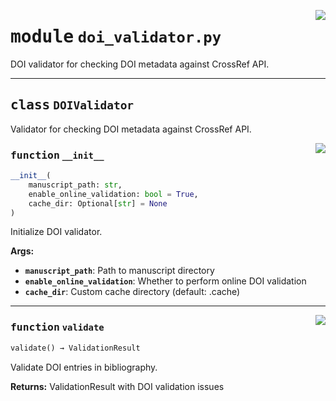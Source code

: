 <!-- markdownlint-disable -->

<a href="https://github.com/henriqueslab/rxiv-maker/blob/main/src/py/validators/doi_validator.py#L0"><img align="right" style="float:right;" src="https://img.shields.io/badge/-source-cccccc?style=flat-square"></a>

# <kbd>module</kbd> `doi_validator.py`
DOI validator for checking DOI metadata against CrossRef API. 



---

## <kbd>class</kbd> `DOIValidator`
Validator for checking DOI metadata against CrossRef API. 

<a href="https://github.com/henriqueslab/rxiv-maker/blob/main/src/py/validators/doi_validator.py#L45"><img align="right" style="float:right;" src="https://img.shields.io/badge/-source-cccccc?style=flat-square"></a>

### <kbd>function</kbd> `__init__`

```python
__init__(
    manuscript_path: str,
    enable_online_validation: bool = True,
    cache_dir: Optional[str] = None
)
```

Initialize DOI validator. 



**Args:**
 
 - <b>`manuscript_path`</b>:  Path to manuscript directory 
 - <b>`enable_online_validation`</b>:  Whether to perform online DOI validation 
 - <b>`cache_dir`</b>:  Custom cache directory (default: .cache) 




---

<a href="https://github.com/henriqueslab/rxiv-maker/blob/main/src/py/validators/doi_validator.py#L63"><img align="right" style="float:right;" src="https://img.shields.io/badge/-source-cccccc?style=flat-square"></a>

### <kbd>function</kbd> `validate`

```python
validate() → ValidationResult
```

Validate DOI entries in bibliography. 



**Returns:**
  ValidationResult with DOI validation issues 


